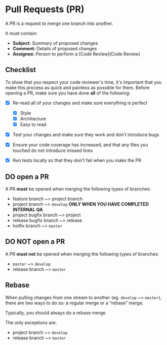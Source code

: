 # Pull Requests (PR)

A PR is a request to merge one branch into another.

It must contain:

* **Subject:** Summary of proposed changes
* **Comment:** Details of proposed changes
* **Assignee:** Person to perform a [Code Review](Code Review)



## Checklist

To show that you respect your code reviewer's time, it's important that you make this process as quick and painless as possible for them. Before opening a PR, make sure you have done **all** of the following:

- [x] Re-read all of your changes and make sure everything is perfect
  - [x] Style
  - [x] Architecture
  - [x] Easy to read
- [x] Test your changes and make sure they work and don't introduce bugs
- [x] Ensure your code coverage has increased, and that any files you touched do not introduce missed lines
- [x] Run tests locally so that they don't fail when you make the PR




## DO open a PR

A PR **must** be opened when merging the following types of branches:

* feature branch ~> project branch
* project branch ~> `develop` **ONLY WHEN YOU HAVE COMPLETED INTERNAL QA**
* project bugfix branch ~> project
* release bugfix branch ~> release
* hotfix branch ~> `master`


## DO NOT open a PR

A PR **must not** be opened when merging the following types of branches:

* `master` ~> `develop`
* release branch ~> `master`


## Rebase

When pulling changes from one stream to another (eg. `develop` ~> `master`), there are two ways to do so: a regular merge or a “rebase” merge.

Typically, you should always do a rebase merge.

The only exceptions are:

* project branch ~> `develop`
* release branch ~> `master`
